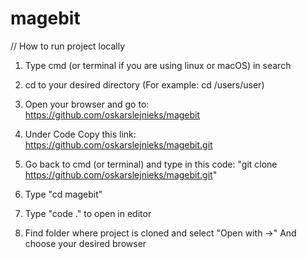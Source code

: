 # magebit

// How to run project locally

1. Type cmd (or terminal if you are using linux or macOS) in search

2. cd to your desired directory (For example: cd /users/user)

3. Open your browser and go to: https://github.com/oskarslejnieks/magebit

4. Under Code Copy this link: https://github.com/oskarslejnieks/magebit.git

5. Go back to cmd (or terminal) and type in this code: "git clone https://github.com/oskarslejnieks/magebit.git"

6. Type "cd magebit"

7. Type "code ." to open in editor

8. Find folder where project is cloned and select "Open with ->" And choose your desired browser